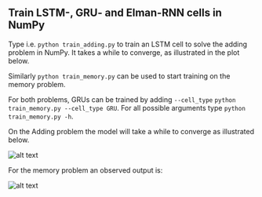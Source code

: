 Train LSTM-, GRU- and Elman-RNN cells in NumPy
----------------------------------------------

Type i.e. ```python train_adding.py``` to train an LSTM cell to solve the adding problem in NumPy. It takes a while to converge,
as illustrated in the plot below.

Similarly ```python train_memory.py``` can be used to start training
on the memory problem. 

For both problems, GRUs can be trained by adding ```--cell_type```
```python train_memory.py --cell_type GRU```.
For all possible arguments type 
```python train_memory.py -h```. 

On the Adding problem the model will take a while to converge
as illustrated below.

![alt text](loss_adding_lstm.png "LSTM-Adding")

For the memory problem an observed output is:

![alt text](loss_memory_lstm.png "LSTM-Memory")